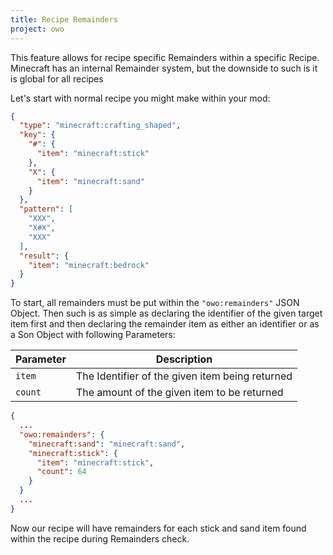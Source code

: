 ```yaml
---
title: Recipe Remainders
project: owo
---
```


This feature allows for recipe specific Remainders within a specific Recipe. Minecraft has an internal Remainder system, but the downside to such is it is global for all recipes 

Let's start with normal recipe you might make within your mod:

```json title="test_recipe.json"
{
  "type": "minecraft:crafting_shaped",
  "key": {
    "#": {
      "item": "minecraft:stick"
    },
    "X": {
      "item": "minecraft:sand"
    }
  },
  "pattern": [
    "XXX",
    "X#X",
    "XXX"
  ],
  "result": {
    "item": "minecraft:bedrock"
  }
}
```

To start, all remainders must be put within the `"owo:remainders"` JSON Object. Then such is as simple as declaring the identifier of the given target item first and then declaring the remainder item as either an identifier or as a Son Object with following Parameters:

| Parameter | Description |
| --- | --- |
| `item` | The Identifier of the given item being returned |
| `count` | The amount of the given item to be returned |

```json title="test_recipe.json"
{
  ...
  "owo:remainders": {
    "minecraft:sand": "minecraft:sand",
    "minecraft:stick": {
      "item": "minecraft:stick",
      "count": 64
    }
  }
  ...
}
```

Now our recipe will have remainders for each stick and sand item found within the recipe during Remainders check.